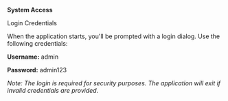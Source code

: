 **System Access**

Login Credentials

When the application starts, you'll be prompted with a login dialog. Use the following credentials:

**Username:** admin

**Password:** admin123

_Note: The login is required for security purposes. The application will exit if invalid credentials are provided._
